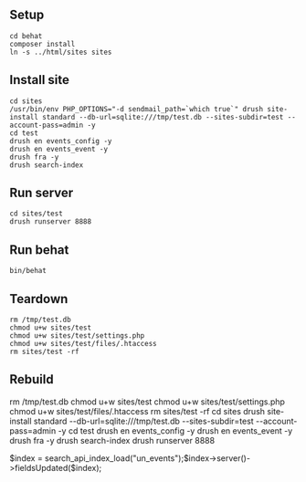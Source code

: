 ## Setup

```
cd behat
composer install
ln -s ../html/sites sites
```

## Install site
```
cd sites
/usr/bin/env PHP_OPTIONS="-d sendmail_path=`which true`" drush site-install standard --db-url=sqlite:///tmp/test.db --sites-subdir=test --account-pass=admin -y
cd test
drush en events_config -y
drush en events_event -y
drush fra -y
drush search-index
```

## Run server
```
cd sites/test
drush runserver 8888

```

## Run behat
```
bin/behat
```

## Teardown

```
rm /tmp/test.db
chmod u+w sites/test
chmod u+w sites/test/settings.php
chmod u+w sites/test/files/.htaccess
rm sites/test -rf
```

## Rebuild

rm /tmp/test.db
chmod u+w sites/test
chmod u+w sites/test/settings.php
chmod u+w sites/test/files/.htaccess
rm sites/test -rf
cd sites
drush site-install standard --db-url=sqlite:///tmp/test.db --sites-subdir=test --account-pass=admin -y
cd test
drush en events_config -y
drush en events_event -y
drush fra -y
drush search-index
drush runserver 8888


$index = search_api_index_load("un_events");$index->server()->fieldsUpdated($index);
